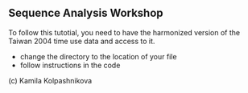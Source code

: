 ## Sequence Analysis Workshop

To follow this tutotial, you need to have the harmonized version of the Taiwan 2004 time use data and access to it.

- change the directory to the location of your file
- follow instructions in the code

(c) Kamila Kolpashnikova